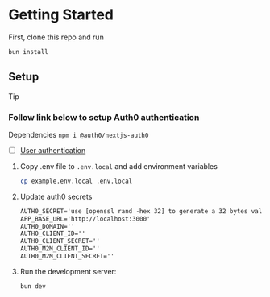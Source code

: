 # Getting Started

First, clone this repo and run

```bash
bun install
```

## Setup

> [!TIP]
>
> ### Follow link below to setup Auth0 authentication
>
> Dependencies `npm i @auth0/nextjs-auth0`
>
> - [ ] [User authentication](https://auth0.com/ai/docs/user-authentication)

1. Copy .env file to `.env.local` and add environment variables

   ```bash
   cp example.env.local .env.local
   ```

2. Update auth0 secrets

   ```txt
   AUTH0_SECRET='use [openssl rand -hex 32] to generate a 32 bytes value'
   APP_BASE_URL='http://localhost:3000'
   AUTH0_DOMAIN=''
   AUTH0_CLIENT_ID=''
   AUTH0_CLIENT_SECRET=''
   AUTH0_M2M_CLIENT_ID=''
   AUTH0_M2M_CLIENT_SECRET=''

   ```

3. Run the development server:

   ```bash
   bun dev
   ```
